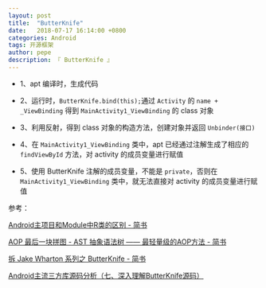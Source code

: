 ```yaml
---
layout: post
title:  "ButterKnife"
date:   2018-07-17 16:14:00 +0800
categories: Android
tags: 开源框架
author: pepe
description: 『 ButterKnife 』
---
```


* 1、apt 编译时，生成代码

* 2、运行时，`ButterKnife.bind(this);`通过 `Activity` 的 `name + _ViewBinding` 得到 `MainActivity1_ViewBinding` 的 class 对象

* 3、利用反射，得到 class 对象的构造方法，创建对象并返回 `Unbinder(接口)` 

* 4、在 `MainActivity1_ViewBinding` 类中，apt 已经通过注解生成了相应的 `findViewById` 方法，对 activity 的成员变量进行赋值

* 5、使用 ButterKnife 注解的成员变量，不能是 `private`，否则在 `MainActivity1_ViewBinding` 类中，就无法直接对 activity 的成员变量进行赋值

参考：

[Android主项目和Module中R类的区别 - 简书](https://www.jianshu.com/p/ba127b56811b)

[AOP 最后一块拼图 - AST 抽象语法树 —— 最轻量级的AOP方法 - 简书](https://www.jianshu.com/p/0f1c7b3e907f)

[拆 Jake Wharton 系列之 ButterKnife - 简书](https://www.jianshu.com/p/b8b59fb80554?url_type=39&object_type=webpage&pos=1)

[Android主流三方库源码分析（七、深入理解ButterKnife源码）](https://jsonchao.github.io/2019/01/13/Android%E4%B8%BB%E6%B5%81%E4%B8%89%E6%96%B9%E5%BA%93%E6%BA%90%E7%A0%81%E5%88%86%E6%9E%90%EF%BC%88%E4%B8%83%E3%80%81%E6%B7%B1%E5%85%A5%E7%90%86%E8%A7%A3ButterKnife%E6%BA%90%E7%A0%81%EF%BC%89/)

